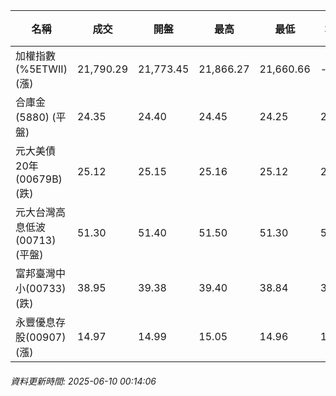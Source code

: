| 名稱 | 成交 | 開盤 | 最高 | 最低 | 均價 | 成交金額(億) | 昨收 | 漲跌幅 | 漲跌 | 總量 | 昨量 | 振幅 |
| -------- | -------- | -------- | -------- |-------- | -------- | -------- |-------- |-------- |-------- | -------- | -------- |-------- |
|加權指數(%5ETWII) (漲)|21,790.29|21,773.45|21,866.27|21,660.66|-|3,006.41|21,660.66|0.60%|129.63|5,367,578|0|0.95%|
|合庫金(5880) (平盤)|24.35|24.40|24.45|24.25|24.31|1.21|24.35|0.00%|0.00|4,988|5,452|0.82%|
|元大美債20年(00679B) (跌)|25.12|25.15|25.16|25.12|25.14|5.74|25.44|1.26%|0.32|22,832|22,672|0.16%|
|元大台灣高息低波(00713) (平盤)|51.30|51.40|51.50|51.30|51.38|5.09|51.30|0.00%|0.00|9,904|8,329|0.39%|
|富邦臺灣中小(00733) (跌)|38.95|39.38|39.40|38.84|38.97|0.252|39.22|0.69%|0.27|646|548|1.43%|
|永豐優息存股(00907) (漲)|14.97|14.99|15.05|14.96|15.01|0.288|14.96|0.07%|0.01|1,918|1,768|0.60%|
###### 資料更新時間: 2025-06-10 00:14:06